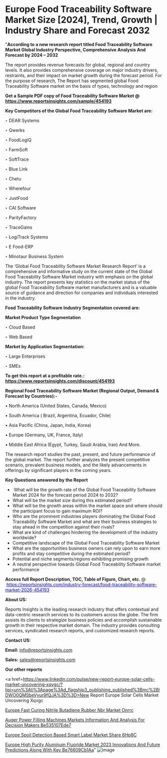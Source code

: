 # Europe Food Traceability Software Market Size [2024], Trend, Growth | Industry Share and Forecast 2032

"<strong>According to a new research report titled Food Traceability Software Market Global Industry Perspective, Comprehensive Analysis And Forecast by 2024 – 2032</strong>

The report provides revenue forecasts for global, regional and country levels. It also provides comprehensive coverage on major industry drivers, restraints, and their impact on market growth during the forecast period. For the purpose of research, The Report has segmented global Food Traceability Software market on the basis of types, technology and region

<strong>Get a Sample PDF copy of Food Traceability Software Market </strong><strong>@<a href=https://www.reportsinsights.com/sample/454193 style=color:#0000ff;> https://www.reportsinsights.com/sample/454193</a></strong></font>

<strong>Key Competitors of the Global Food Traceability Software Market are:</strong>

‣ DEAR Systems

‣ Qwerks

‣ FoodLogiQ

‣ FarmSoft

‣ SoftTrace

‣ Blue Link

‣ Chetu

‣ Wherefour

‣ JustFood

‣ CAI Software

‣ ParityFactory

‣ TraceGains

‣ LogiTrack Systems

‣ E Food-ERP

‣ Minotaur Business System

The ‘Global Food Traceability Software Market Research Report’ is a comprehensive and informative study on the current state of the Global Food Traceability Software Market industry with emphasis on the global industry. The report presents key statistics on the market status of the global Food Traceability Software market manufacturers and is a valuable source of guidance and direction for companies and individuals interested in the industry.

<strong>Food Traceability Software Industry Segmentation covered are:</strong>

<strong>Market Product Type Segmentation</strong>

‣ Cloud Based

‣ Web Based

<strong>Market by Application Segmentation:</strong>

‣ Large Enterprises

‣ SMEs

<strong>To get this report at a profitable rate.: <a href=https://www.reportsinsights.com/discount/454193 style=color:#0000ff;>https://www.reportsinsights.com/discount/454193</a></strong></font>

<strong>Regional Food Traceability Software Market (Regional Output, Demand &amp; Forecast by Countries):-</strong>

• North America (United States, Canada, Mexico)

• South America ( Brazil, Argentina, Ecuador, Chile)

• Asia Pacific (China, Japan, India, Korea)

• Europe (Germany, UK, France, Italy)

• Middle East Africa (Egypt, Turkey, Saudi Arabia, Iran) And More.

The research report studies the past, present, and future performance of the global market. The report further analyzes the present competitive scenario, prevalent business models, and the likely advancements in offerings by significant players in the coming years.

<strong>Key Questions answered by the Report</strong>
<ul>
  <li> What will be the growth rate of the Global Food Traceability Software Market 2024 for the forecast period 2024 to 2032?</li>
  <li>What will be the market size during this estimated period?</li>
  <li>What will be the growth areas within the market space and where should the participant focus to gain maximum ROI?</li>
  <li>Who are the prominent industries players dominating the Global Food Traceability Software Market and what are their business strategies to stay ahead in the competition against their rivals?</li>
  <li>What are kind of challenges hindering the development of the industry worldwide?</li>
  <li>Competitive landscape of the Global Food Traceability Software Market</li>
  <li>What are the opportunities business owners can rely upon to earn more profits and stay competitive during the estimated period?</li>
  <li>Potential and niche segments/regions exhibiting promising growth</li>
  <li>A neutral perspective towards Global Food Traceability Software market performance</li>
</ul>
<strong>Access full Report Description, TOC, Table of Figure, Chart, etc. </strong>@  <a href=https://reportsinsights.com/industry-forecast/food-traceability-software-market-2026-454193 style=color:#0000ff;>https://reportsinsights.com/industry-forecast/food-traceability-software-market-2026-454193</a></font>

<strong><strong>About US</strong>:</strong>

Reports Insights is the leading research industry that offers contextual and data-centric research services to its customers across the globe. The firm assists its clients to strategize business policies and accomplish sustainable growth in their respective market domain. The industry provides consulting services, syndicated research reports, and customized research reports.

<strong>Contact US:</strong>

<p class=""""><b>Email:</b> <a href=mailto:info@reportsinsights.com>info@reportsinsights.com</a></p>
<p class=""""><b>Sales:</b> <a href=mailto:sales@reportsinsights.com>sales@reportsinsights.com</a></p>

<strong>Our other reports</strong>

<a href=https://www.linkedin.com/pulse/new-report-europe-solar-cells-market-uncovering-xqvgc/?lipi=urn%3Ali%3Apage%3Ad_flagship3_publishing_published%3Bmc%2BlDWO0QMSbeVyur9fQJA%3D%3D>New Report Europe Solar Cells Market Uncovering Xqvgc</a>

<a href=https://www.linkedin.com/pulse/europe-fast-curing-nitrile-butadiene-rubber-nbr-market-onrrc/>Europe Fast Curing Nitrile Butadiene Rubber Nbr Market Onrrc</a>

<a href=https://medium.com/@jagrutiayachit3/auger-power-filling-machines-markets-information-and-analysis-for-decision-makers-be535107ede7>Auger Power Filling Machines Markets Information And Analysis For Decision Makers Be535107Ede7</a>

<a href=https://www.linkedin.com/pulse/europe-spoil-detection-based-smart-label-market-share-6hp8c/>Europe Spoil Detection Based Smart Label Market Share 6Hp8C</a>

<a href=https://medium.com/@shindeaaswini6/europe-high-purity-aluminum-fluoride-market-2023-innovations-and-future-predictions-along-with-key-be76609cb1aa>Europe High Purity Aluminum Fluoride Market 2023 Innovations And Future Predictions Along With Key Be76609Cb1Aa</a>"
![image](https://github.com/Jaayaachit/RIResearch/assets/158452289/b055f96e-457b-419e-b256-75c70e27b1c3)
